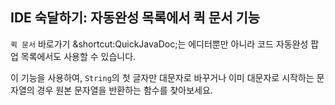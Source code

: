 ## IDE 숙달하기: 자동완성 목록에서 퀵 문서 기능

<span class="control">`퀵 문서`</span> 바로가기 
<span class="shortcut">&shortcut:QuickJavaDoc;</span>는 
에디터뿐만 아니라 코드 자동완성 팝업 목록에서도 사용할 수 있습니다.

이 기능을 사용하여, `String`의 첫 글자만 대문자로 바꾸거나 이미 대문자로 시작하는 문자열의 경우 원본 문자열을 반환하는 함수를 찾아보세요.